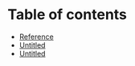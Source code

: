 # Table of contents

* [Reference](README.md)
* [Untitled](untitled.md)
* [Untitled](untitled-1.md)


